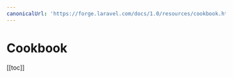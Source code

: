 ```yaml
---
canonicalUrl: 'https://forge.laravel.com/docs/1.0/resources/cookbook.html'
---
```

# Cookbook

[[toc]]
